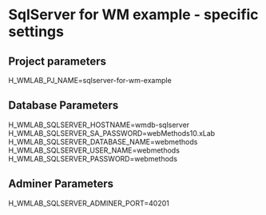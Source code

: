 
# SqlServer for WM example - specific settings

## Project parameters

H_WMLAB_PJ_NAME=sqlserver-for-wm-example

## Database Parameters

H_WMLAB_SQLSERVER_HOSTNAME=wmdb-sqlserver
H_WMLAB_SQLSERVER_SA_PASSWORD=webMethods10.xLab
H_WMLAB_SQLSERVER_DATABASE_NAME=webmethods
H_WMLAB_SQLSERVER_USER_NAME=webmethods
H_WMLAB_SQLSERVER_PASSWORD=webmethods

## Adminer Parameters

H_WMLAB_SQLSERVER_ADMINER_PORT=40201
